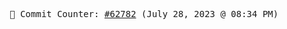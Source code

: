 <p align="center">
    <samp>
        📮 Commit Counter: <a href="https://github.com/Javascript-void0/Javascript-void0/commits/main">#62782</a> (July 28, 2023 @ 08:34 PM)
    </samp>
</p>